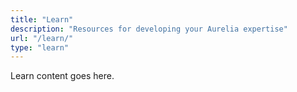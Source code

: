 ```yaml
---
title: "Learn"
description: "Resources for developing your Aurelia expertise"
url: "/learn/"
type: "learn"
---
```

Learn content goes here.